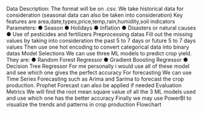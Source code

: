 
Data Description:
The format will be on .csv. We take historical data for consideration (seasonal data can
also be taken into consideration)
Key features are area,date,types,price,temp,rain,humidity,soil indicators
Parameters:
● Season
● Holidays
● Inflation
● Disasters or natural causes
● Use of pesticides and fertilizers
Preprocessing datas
Fill out the missing values by taking into consideration the past 5 to 7 days or future 5 to
7 days values
Then use one hot encoding to convert categorical data into binary datas
Model Selections
We can use three ML models to predict crop yield. They are:
● Random Forest Regressor
● Gradient Boosting Regressor
● Decision Tree Regressor
For me personally i would use all of these model and see which one gives the
perfect accuracy
For forecasting
We can use Time Series Forecasting such as Arima and Sarima to forecast the crop
production. Prophet Forecast can also be applied if needed
Evaluation Metrics
We will find the root mean square value of all the 3 ML models used and use which one
has the better accuracy
Finally we may use PowerBI to visualize the trends and patterns in crop production
Flowchart
